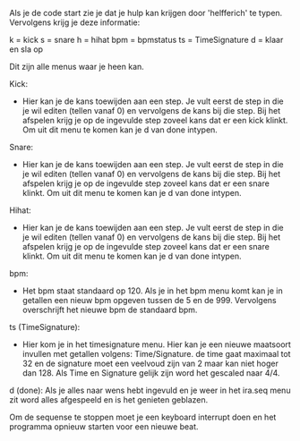 Als je de code start zie je dat je hulp kan krijgen door 'helfferich' te typen. Vervolgens krijg je deze informatie:

k = kick
s = snare
h = hihat
bpm = bpmstatus
ts = TimeSignature
d = klaar en sla op

Dit zijn alle menus waar je heen kan. 

Kick:
- Hier kan je de kans toewijden aan een step. Je vult eerst de step in die je wil editen (tellen vanaf 0) en vervolgens de kans bij die step. Bij het afspelen krijg je op de ingevulde step zoveel kans dat er een kick klinkt. Om uit dit menu te komen kan je d van done intypen.

Snare:
- Hier kan je de kans toewijden aan een step. Je vult eerst de step in die je wil editen (tellen vanaf 0) en vervolgens de kans bij die step. Bij het afspelen krijg je op de ingevulde step zoveel kans dat er een snare klinkt. Om uit dit menu te komen kan je d van done intypen.

Hihat:
- Hier kan je de kans toewijden aan een step. Je vult eerst de step in die je wil editen (tellen vanaf 0) en vervolgens de kans bij die step. Bij het afspelen krijg je op de ingevulde step zoveel kans dat er een snare klinkt. Om uit dit menu te komen kan je d van done intypen.

bpm:
- Het bpm staat standaard op 120. Als je in het bpm menu komt kan je in getallen een nieuw bpm opgeven tussen de 5 en de 999. Vervolgens overschrijft het nieuwe bpm de standaard bpm.

ts (TimeSignature):
- Hier kom je in het timesignature menu. Hier kan je een nieuwe maatsoort invullen met getallen volgens: Time/Signature. de time gaat maximaal tot 32 en de signature moet een veelvoud zijn van 2 maar kan niet hoger dan 128. Als Time en Signature gelijk zijn word het gescaled naar 4/4.

d (done):
Als je alles naar wens hebt ingevuld en je weer in het ira.seq menu zit word alles afgespeeld en is het genieten geblazen.

Om de sequense te stoppen moet je een keyboard interrupt doen en het programma opnieuw starten voor een nieuwe beat.